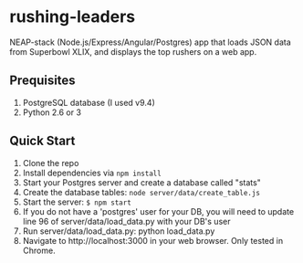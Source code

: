 # rushing-leaders
NEAP-stack (Node.js/Express/Angular/Postgres) app that loads JSON data from Superbowl XLIX, and displays the top rushers on a web app.

## Prequisites

1. PostgreSQL database (I used v9.4)
1. Python 2.6 or 3


## Quick Start

1. Clone the repo
1. Install dependencies via `npm install`
1. Start your Postgres server and create a database called "stats"
1. Create the database tables: `node server/data/create_table.js`
1. Start the server: `$ npm start`
1. If you do not have a 'postgres' user for your DB, you will need to update line 96 of server/data/load_data.py with your DB's user
1. Run server/data/load_data.py: python load_data.py
1. Navigate to http://localhost:3000 in your web browser. Only tested in Chrome.
